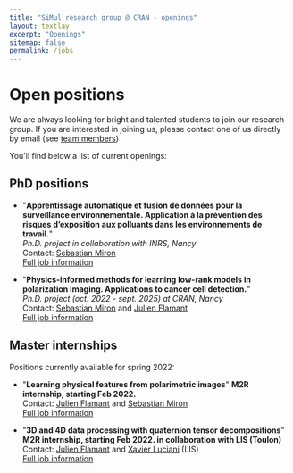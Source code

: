 ```yaml
---
title: "SiMul research group @ CRAN - openings"
layout: textlay
excerpt: "Openings"
sitemap: false
permalink: /jobs
---
```


# Open positions

We are always looking for bright and talented students to join our research group.
If you are interested in joining us, please contact one of us directly by email (see [team members](team/))

You'll find below a list of current openings:

## PhD positions

* "**Apprentissage automatique et fusion de données pour la surveillance environnementale. Application à la prévention des risques d’exposition aux polluants dans les environnements de travail.**"<br />
*Ph.D. project in collaboration with INRS, Nancy*<br />
Contact: [Sebastian Miron](mailto:sebastian.miron@univ-lorraine.fr)<br />
<a href="/assets/jobs/SujetThese_Apprentissage_automatique.pdf">Full job information <span class="fa fa-file-pdf-o"></span></a>

* "**Physics-informed methods for learning low-rank models in polarization imaging. Applications to cancer cell detection.**"<br />
*Ph.D. project (oct. 2022 - sept. 2025) at CRAN,  Nancy*<br />
Contact: [Sebastian Miron](mailto:sebastian.miron@univ-lorraine.fr)  and [Julien Flamant](mailto:julien.flamant@univ-lorraine.fr)<br />
<a href="/assets/jobs/Phd_lowrankPolarization.pdf">Full job information <span class="fa fa-file-pdf-o"></span></a>


## Master internships
Positions currently available for spring 2022:
* "**Learning physical features from polarimetric images**"  **M2R internship, starting Feb 2022.**<br />
Contact: [Julien Flamant](mailto:julien.flamant@univ-lorraine.fr) and [Sebastian Miron](mailto:sebastian.miron@univ-lorraine.fr)<br/>
<a href="/assets/jobs/M2R_learningFeaturesPolarization.pdf">Full job information <span class="fa fa-file-pdf-o"></span></a>

* "**3D and 4D data processing with quaternion tensor decompositions**"  **M2R internship, starting Feb 2022. in collaboration with LIS (Toulon)**<br />
Contact: [Julien Flamant](mailto:julien.flamant@univ-lorraine.fr) and [Xavier Luciani](mailto:luciani@univ-tln.fr) (LIS)<br/>
<a href="/assets/jobs/M2RCRANLIS.pdf">Full job information <span class="fa fa-file-pdf-o"></span></a>
